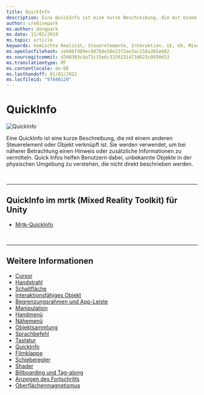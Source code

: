```yaml
---
title: QuickInfo
description: Eine QuickInfo ist eine kurze Beschreibung, die mit einem anderen Steuerelement oder Objekt verknüpft ist.
author: cre8ivepark
ms.author: dongpark
ms.date: 11/01/2019
ms.topic: article
keywords: Gemischte Realität, Steuerelemente, Interaktion, UI, UX, Mixed Reality-Headset, Windows Mixed Reality-Headset, Virtual Reality-Headset, hololens, ToolTip, mrtk, Mixed Reality Toolkit
ms.openlocfilehash: ceb88fd89ec9d7bde50e23f2ae3ac158a301eb02
ms.sourcegitcommit: d340303cda71c31e6c3320231473d623c0930d33
ms.translationtype: MT
ms.contentlocale: de-DE
ms.lasthandoff: 01/01/2021
ms.locfileid: "97848120"
---
```

# <a name="tooltip"></a>QuickInfo

![QuickInfo](images/UX_Hero_Tooltip.jpg)

Eine QuickInfo ist eine kurze Beschreibung, die mit einem anderen Steuerelement oder Objekt verknüpft ist. Sie werden verwendet, um bei näherer Betrachtung einen Hinweis oder zusätzliche Informationen zu vermitteln. Quick Infos helfen Benutzern dabei, unbekannte Objekte in der physischen Umgebung zu verstehen, die nicht direkt beschrieben werden. 

<br>

---

## <a name="tooltip-in-mrtk-mixed-reality-toolkit-for-unity"></a>QuickInfo im mrtk (Mixed Reality Toolkit) für Unity

* [Mrtk-QuickInfo](https://microsoft.github.io/MixedRealityToolkit-Unity/Documentation/README_Tooltip.html)

<br>

---

## <a name="see-also"></a>Weitere Informationen

* [Cursor](cursors.md)
* [Handstrahl](point-and-commit.md)
* [Schaltfläche](button.md)
* [Interaktionsfähiges Objekt](interactable-object.md)
* [Begrenzungsrahmen und App-Leiste](app-bar-and-bounding-box.md)
* [Manipulation](direct-manipulation.md)
* [Handmenü](hand-menu.md)
* [Nähemenü](near-menu.md)
* [Objektsammlung](object-collection.md)
* [Sprachbefehl](voice-input.md)
* [Tastatur](keyboard.md)
* [QuickInfo](tooltip.md)
* [Filmklappe](slate.md)
* [Schieberegler](slider.md)
* [Shader](shader.md)
* [Billboarding und Tag-along](billboarding-and-tag-along.md)
* [Anzeigen des Fortschritts](progress.md)
* [Oberflächenmagnetismus](surface-magnetism.md)
